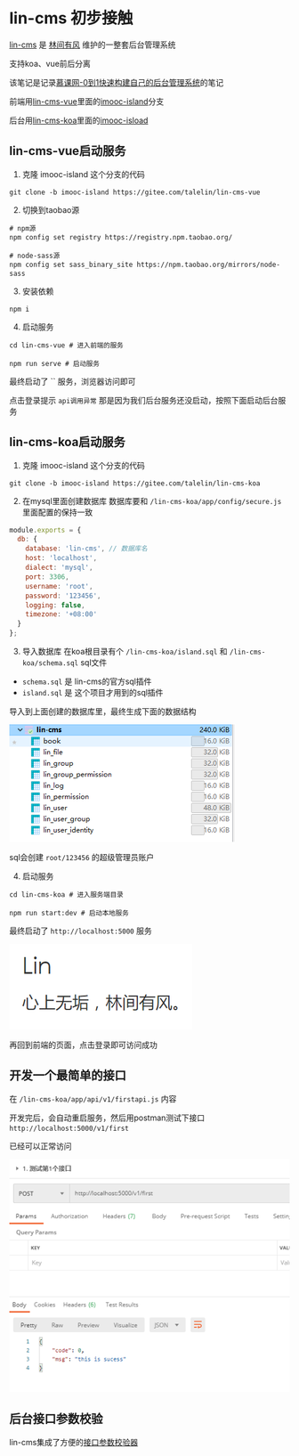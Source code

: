 # lin-cms 初步接触

[lin-cms](https://doc.cms.talelin.com/) 是 [林间有风](https://gitee.com/talelin) 维护的一整套后台管理系统

支持koa、vue前后分离

该笔记是记录[慕课网-0到1快速构建自己的后台管理系统](https://www.imooc.com/learn/1247)的笔记

前端用[lin-cms-vue](https://gitee.com/talelin/lin-cms-vue)里面的[imooc-island](https://gitee.com/talelin/lin-cms-vue/tree/imooc-island/)分支

后台用[lin-cms-koa](https://gitee.com/talelin/lin-cms-koa)里面的[imooc-isload](https://gitee.com/talelin/lin-cms-koa/tree/imooc-island/)



## lin-cms-vue启动服务

1. 克隆 imooc-island 这个分支的代码
```shell
git clone -b imooc-island https://gitee.com/talelin/lin-cms-vue
```

2. 切换到taobao源
```shell
# npm源
npm config set registry https://registry.npm.taobao.org/

# node-sass源
npm config set sass_binary_site https://npm.taobao.org/mirrors/node-sass
```

3. 安装依赖
```shell
npm i
```

4. 启动服务
```shell
cd lin-cms-vue # 进入前端的服务

npm run serve # 启动服务
```
最终启动了 `` 服务，浏览器访问即可

点击登录提示 `api调用异常` 那是因为我们后台服务还没启动，按照下面启动后台服务



## lin-cms-koa启动服务
1. 克隆 imooc-island 这个分支的代码
```shell
git clone -b imooc-island https://gitee.com/talelin/lin-cms-koa
```

2. 在mysql里面创建数据库
数据库要和 `/lin-cms-koa/app/config/secure.js` 里面配置的保持一致
```js
module.exports = {
  db: {
    database: 'lin-cms', // 数据库名
    host: 'localhost',
    dialect: 'mysql',
    port: 3306,
    username: 'root',
    password: '123456',
    logging: false,
    timezone: '+08:00'
  }
};
```


3. 导入数据库
在koa根目录有个 `/lin-cms-koa/island.sql` 和 `/lin-cms-koa/schema.sql` sql文件

* `schema.sql` 是 lin-cms的官方sql插件
* `island.sql` 是 这个项目才用到的sql插件


导入到上面创建的数据库里，最终生成下面的数据结构

![](./readme/mysql-import.png)

sql会创建 `root/123456` 的超级管理员账户

4. 启动服务
```shell
cd lin-cms-koa # 进入服务端目录

npm run start:dev # 启动本地服务
```
最终启动了 `http://localhost:5000` 服务

![](./readme/koa-start.png)

再回到前端的页面，点击登录即可访问成功




## 开发一个最简单的接口
在 `/lin-cms-koa/app/api/v1/firstapi.js` 内容

开发完后，会自动重启服务，然后用postman测试下接口 `http://localhost:5000/v1/first`

已经可以正常访问

![](./readme/postman-firstapi.png)



## 后台接口参数校验
lin-cms集成了方便的[接口参数校验器](https://doc.cms.talelin.com/server/koa/validator.html)



